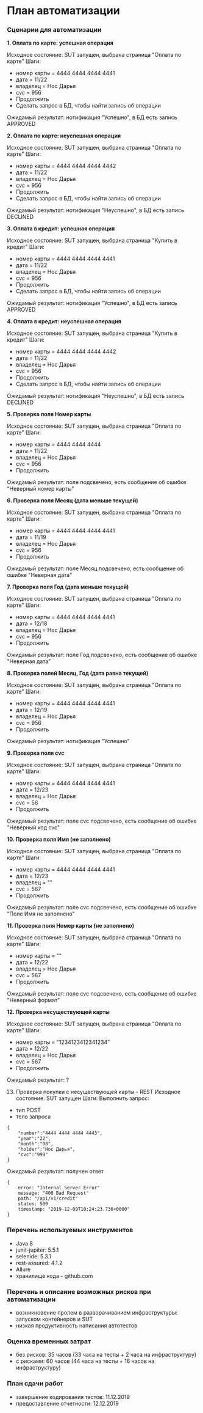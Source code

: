 # План автоматизации

### Сценарии для автоматизации
**1. Оплата по карте: успешная операция**

Исходное состояние: SUT запущен, выбрана страница "Оплата по карте"
Шаги:
- номер карты = 4444 4444 4444 4441
- дата = 11/22
- владелец = Нос Дарья
- cvc = 956
- Продолжить
- Сделать запрос в БД, чтобы найти запись об операции

Ожидамый результат: нотификация "Успешно", в БД есть запись APPROVED

**2. Оплата по карте: неуспешная операция**

Исходное состояние: SUT запущен, выбрана страница "Оплата по карте"
Шаги:
- номер карты = 4444 4444 4444 4442
- дата = 11/22
- владелец = Нос Дарья
- cvc = 956
- Продолжить
- Сделать запрос в БД, чтобы найти запись об операции

Ожидамый результат: нотификация "Неуспешно", в БД есть запись DECLINED

**3. Оплата в кредит: успешная операция**

Исходное состояние: SUT запущен, выбрана страница "Купить в кредит"
Шаги:
- номер карты = 4444 4444 4444 4441
- дата = 11/22
- владелец = Нос Дарья
- cvc = 956
- Продолжить
- Сделать запрос в БД, чтобы найти запись об операции

Ожидамый результат: нотификация "Успешно", в БД есть запись APPROVED

**4. Оплата в кредит: неуспешная операция**

Исходное состояние: SUT запущен, выбрана страница "Купить в кредит"
Шаги:
- номер карты = 4444 4444 4444 4442
- дата = 11/22
- владелец = Нос Дарья
- cvc = 956
- Продолжить
- Сделать запрос в БД, чтобы найти запись об операции

Ожидамый результат: нотификация "Неуспешно", в БД есть запись DECLINED

**5. Проверка поля Номер карты**

Исходное состояние: SUT запущен, выбрана страница "Оплата по карте"
Шаги:
- номер карты = 4444 4444 4444 
- дата = 11/22
- владелец = Нос Дарья
- cvc = 956
- Продолжить

Ожидамый результат: поле подсвечено, есть сообщение об ошибке "Неверный номер карты"

**6. Проверка поля Месяц (дата меньше текущей)**

Исходное состояние: SUT запущен, выбрана страница "Оплата по карте"
Шаги:
- номер карты = 4444 4444 4444 4441
- дата = 11/19
- владелец = Нос Дарья
- cvc = 956
- Продолжить

Ожидамый результат: поле Месяц подсвечено, есть сообщение об ошибке "Неверная дата"

**7. Проверка поля Год (дата меньше текущей)**

Исходное состояние: SUT запущен, выбрана страница "Оплата по карте"
Шаги:
- номер карты = 4444 4444 4444 4441
- дата = 12/18
- владелец = Нос Дарья
- cvc = 956
- Продолжить

Ожидамый результат: поле Год подсвечено, есть сообщение об ошибке "Неверная дата"

**8. Проверка полей Месяц, Год (дата равна текущей)**

Исходное состояние: SUT запущен, выбрана страница "Оплата по карте"
Шаги:
- номер карты = 4444 4444 4444 4441
- дата = 12/19
- владелец = Нос Дарья
- cvc = 956
- Продолжить

Ожидамый результат: нотификация "Успешно"

**9. Проверка поля cvc**

Исходное состояние: SUT запущен, выбрана страница "Оплата по карте"
Шаги:
- номер карты = 4444 4444 4444 4441
- дата = 12/23
- владелец = Нос Дарья
- cvc = 56
- Продолжить

Ожидамый результат: поле cvc подсвечено, есть сообщение об ошибке "Неверный код cvc"

**10. Проверка поля Имя (не заполнено)**

Исходное состояние: SUT запущен, выбрана страница "Оплата по карте"
Шаги:
- номер карты = 4444 4444 4444 4441
- дата = 12/23
- владелец = ""
- cvc = 567
- Продолжить

Ожидамый результат: поле cvc подсвечено, есть сообщение об ошибке "Поле Имя не заполнено"

**11. Проверка поля Номер карты (не заполнено)**

Исходное состояние: SUT запущен, выбрана страница "Оплата по карте"
Шаги:
- номер карты = ""
- дата = 12/22
- владелец = Нос Дарья
- cvc = 567
- Продолжить

Ожидамый результат: поле cvc подсвечено, есть сообщение об ошибке "Неверный формат"

**12. Проверка несуществующей карты**

Исходное состояние: SUT запущен, выбрана страница "Оплата по карте"
Шаги:
- номер карты = "1234123412341234"
- дата = 12/22
- владелец = Нос Дарья
- cvc = 567
- Продолжить

Ожидамый результат: ?

13. Проверка покупки с несуществующей карты - REST
Исходное состояние: SUT запущен
Шаги:
Выполнить запрос:
- тип POST
- тело запроса 

```
{
    "number":"4444 4444 4444 4443",
    "year":"22",
    "month":"08",
    "holder":"Нос Дарья",
    "cvc":"999"
}
```

Ожидамый результат: получен ответ

```
{
    error: "Internal Server Error"
    message: "400 Bad Request"
    path: "/api/v1/credit"
    status: 500
    timestamp: "2019-12-09T10:24:23.736+0000"
}
```

### Перечень используемых инструментов

* Java 8
* junit-jupiter: 5.5.1
* selenide: 5.3.1
* rest-assured: 4.1.2
* Allure
* хранилище кода - github.com



### Перечень и описание возможных рисков при автоматизации
* возникновение пролем в разворачиванием инфраструктуры: запуском контейнеров и SUT 
* низкая продуктивность написания автотестов

### Оценка временных затрат
* без рисков: 35 часов (33 часа на тесты + 2 часа на инфраструктуру)
* с рисками: 60 часов (44 часа на тесты + 16 часов на инфраструктуру)

### План сдачи работ
* завершение кодирования тестов: 11.12.2019
* предоставление отчетности: 12.12.2019
